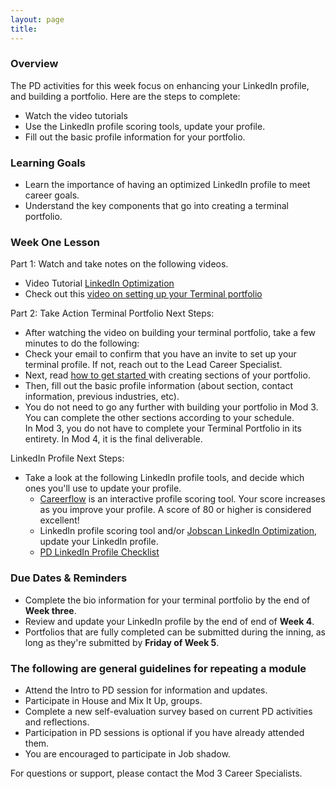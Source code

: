 ```yaml
---
layout: page
title:
---
```


### Overview
The PD activities for this week focus on enhancing your LinkedIn profile, and building a portfolio. Here are the steps to complete:

* Watch the video tutorials 
* Use the LinkedIn profile scoring tools, update your profile. 
* Fill out the basic profile information for your portfolio. 

### Learning Goals
*  Learn the importance of having an optimized LinkedIn profile to meet career goals. 
*  Understand the key components that go into creating a terminal portfolio. 

### Week One Lesson
Part 1: Watch and take notes on the following videos.
 * Video Tutorial [LinkedIn Optimization](https://www.jobscan.co/video-linkedin-optimization)
 * Check out this [video on setting up your Terminal portfolio](https://drive.google.com/file/d/1NqHrdkr0B5wEvEaH9Z8dJK56TcSJoV_t/view)  
 
Part 2: Take Action 
Terminal Portfolio Next Steps:
  * After watching the video on building your terminal portfolio, take a few minutes to do the following:
  * Check your email to confirm that you have an invite to set up your terminal profile.  If not, reach out to the Lead Career Specialist. 
  * Next, read [how to get started ](https://careerdev.turing.edu/resources/terminal_directions) with creating sections of your portfolio.
  * Then, fill out the basic profile information (about section, contact information, previous industries, etc).  
  * You do not need to go any further with building your portfolio in Mod 3. You can complete the other sections according to your schedule.  
    In Mod 3, you do not have to complete your Terminal Portfolio in its entirety. In Mod 4, it is the final deliverable.

LinkedIn Profile Next Steps:  
  * Take a look at the following LinkedIn profile tools, and decide which ones you'll use to update your profile. 
     * [Careerflow](https://chrome.google.com/webstore/detail/careerflow-linkedin-optim/iadokddofjgcgjpjlfhngclhpmaelnli) is an interactive    profile scoring tool. Your score increases as you improve your profile. A score of 80 or higher is considered excellent!  
    * LinkedIn profile scoring tool and/or [Jobscan LinkedIn Optimization](https://www.jobscan.co/linkedin-optimization), update your LinkedIn profile.
    * [PD LinkedIn Profile Checklist](https://docs.google.com/document/d/1af7Ndkcgnvq5Xh9OqJVlG5AN7_j-uGicLlICTsWDw5w/edit?usp=sharing)
   

### Due Dates & Reminders 
* Complete the bio information for your terminal portfolio by the end of **Week three**.
* Review and update your LinkedIn profile by the end of end of **Week 4**. 
* Portfolios that are fully completed can be submitted during the inning, as long as they're submitted by **Friday of Week 5**.



### The following are general guidelines for repeating a module
   * Attend the Intro to PD session for information and updates.
   * Participate in House and Mix It Up, groups.
   * Complete a new self-evaluation survey based on current PD activities and reflections.
   * Participation in PD sessions is optional if you have already attended them.
   * You are encouraged to participate in Job shadow. 

For questions or support, please contact the Mod 3 Career Specialists.
